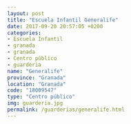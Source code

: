 ```yaml
---
layout: post
title: "Escuela Infantil Generalife"
date: 2017-09-20 20:57:05 +0200
categories:
- Escuela Infantil
- granada
- granada
- Centro público
- guarderia
name: "Generalife"
province: "Granada"
location: "Granada"
code: "18009547"
type: "Centro público"
img: guarderia.jpg
permalink: /guarderias/generalife.html
---
```

